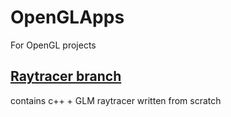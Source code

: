 # OpenGLApps
For OpenGL projects
## [Raytracer branch](https://github.com/dave2s/OpenGLApps/tree/dispersion "Dispersion branch")

contains c++ + GLM raytracer written from scratch
